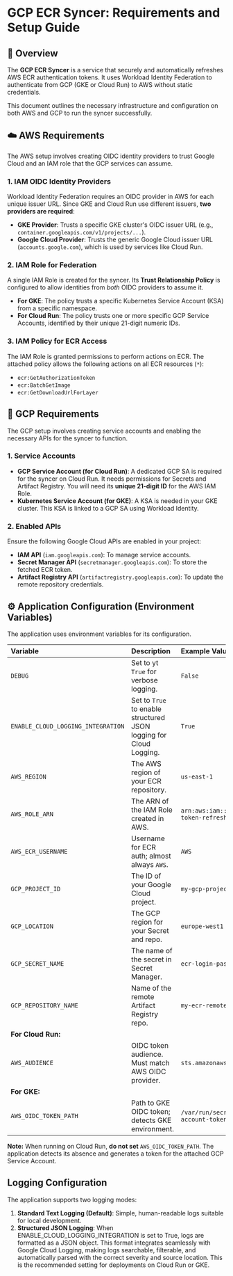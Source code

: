 # GCP ECR Syncer: Requirements and Setup Guide

## 📜 Overview

The **GCP ECR Syncer** is a service that securely and automatically refreshes
AWS ECR authentication tokens. It uses Workload Identity Federation to
authenticate from GCP (GKE or Cloud Run) to AWS without static credentials.

This document outlines the necessary infrastructure and configuration on both
AWS and GCP to run the syncer successfully.

## ☁️ AWS Requirements

The AWS setup involves creating OIDC identity providers to trust Google Cloud
and an IAM role that the GCP services can assume.

### 1. IAM OIDC Identity Providers

Workload Identity Federation requires an OIDC provider in AWS for each unique
issuer URL. Since GKE and Cloud Run use different issuers, **two providers are
required**:

* **GKE Provider**: Trusts a specific GKE cluster's OIDC issuer URL
    (e.g., `container.googleapis.com/v1/projects/...`).
* **Google Cloud Provider**: Trusts the generic Google Cloud issuer URL
    (`accounts.google.com`), which is used by services like Cloud Run.

### 2. IAM Role for Federation

A single IAM Role is created for the syncer. Its **Trust Relationship Policy**
is configured to allow identities from *both* OIDC providers to assume it.

* **For GKE**: The policy trusts a specific Kubernetes Service Account (KSA)
    from a specific namespace.
* **For Cloud Run**: The policy trusts one or more specific GCP Service
    Accounts, identified by their unique 21-digit numeric IDs.

### 3. IAM Policy for ECR Access

The IAM Role is granted permissions to perform actions on ECR. The attached
policy allows the following actions on all ECR resources (`*`):

* `ecr:GetAuthorizationToken`
* `ecr:BatchGetImage`
* `ecr:GetDownloadUrlForLayer`

## 🚀 GCP Requirements

The GCP setup involves creating service accounts and enabling the necessary
APIs for the syncer to function.

### 1. Service Accounts

* **GCP Service Account (for Cloud Run)**: A dedicated GCP SA is required for
    the syncer on Cloud Run. It needs permissions for Secrets and Artifact
    Registry. You will need its **unique 21-digit ID** for the AWS IAM Role.
* **Kubernetes Service Account (for GKE)**: A KSA is needed in your GKE
    cluster. This KSA is linked to a GCP SA using Workload Identity.

### 2. Enabled APIs

Ensure the following Google Cloud APIs are enabled in your project:

* **IAM API** (`iam.googleapis.com`): To manage service accounts.
* **Secret Manager API** (`secretmanager.googleapis.com`): To store the
    fetched ECR token.
* **Artifact Registry API** (`artifactregistry.googleapis.com`): To update
    the remote repository credentials.

## ⚙️ Application Configuration (Environment Variables)

The application uses environment variables for its configuration.

| Variable                           | Description                                                        | Example Value        |
| :--------------------------------- | :----------------------------------------------------------------- | :------------------- |
| `DEBUG`                            | Set to yt `True` for verbose logging.                              | `False`              |
| `ENABLE_CLOUD_LOGGING_INTEGRATION` | Set to `True` to enable structured JSON logging for Cloud Logging. | `True`               |
| `AWS_REGION`                       | The AWS region of your ECR repository.                             | `us-east-1`          |
| `AWS_ROLE_ARN`                     | The ARN of the IAM Role created in AWS.                            | `arn:aws:iam::123456789012:role/gcp-ecr-token-refresher-role` |
| `AWS_ECR_USERNAME`                 | Username for ECR auth; almost always `AWS`.                        | `AWS`                |
| `GCP_PROJECT_ID`                   | The ID of your Google Cloud project.                               | `my-gcp-project-id`  |
| `GCP_LOCATION`                     | The GCP region for your Secret and repo.                           | `europe-west1`       |
| `GCP_SECRET_NAME`                  | The name of the secret in Secret Manager.                          | `ecr-login-password` |
| `GCP_REPOSITORY_NAME`              | Name of the remote Artifact Registry repo.                         | `my-ecr-remote-repo` |
| **For Cloud Run:**                 |                                                                    |                      |
| `AWS_AUDIENCE`                     | OIDC token audience. Must match AWS OIDC provider.                 | `sts.amazonaws.com`  |
| **For GKE:**                       |                                                                    |                      |
| `AWS_OIDC_TOKEN_PATH`              | Path to GKE OIDC token; detects GKE environment.                   | `/var/run/secrets/sts.googleapis.com/service-account-token`     |

**Note:** When running on Cloud Run, **do not set** `AWS_OIDC_TOKEN_PATH`. The
application detects its absence and generates a token for the attached GCP
Service Account.

## Logging Configuration

The application supports two logging modes:

1. **Standard Text Logging (Default)**: Simple, human-readable logs suitable for
    local development.
2. **Structured JSON Logging**: When ENABLE_CLOUD_LOGGING_INTEGRATION is set to
    True, logs are formatted as a JSON object. This format integrates seamlessly
    with Google Cloud Logging, making logs searchable, filterable, and automatically
    parsed with the correct severity and source location.
    This is the recommended setting for deployments on Cloud Run or GKE.
